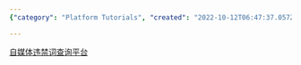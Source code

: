 ```yaml
---
{"category": "Platform Tutorials", "created": "2022-10-12T06:47:37.057Z", "date": "2022-10-12 06:47:37", "description": "The article presents an online platform that allows users to check and modify the list of banned words in internet media. The platform's tutorial link is also provided.", "modified": "2022-10-12T06:48:48.342Z", "tags": ["banned_words", "online_platform", "internet_media", "querying_and_updating", "tutorial", "content_moderation", "word_filtering"], "title": "自媒体违禁词获取平台 在线更新违禁词语 censored word online query with latest update"}

---
```


[自媒体违禁词查询平台](https://zhuanlan.zhihu.com/p/518650680)

